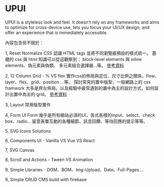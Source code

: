 

# UPUI

UPUI is a styleless look and feel. It doesn’t rely on any frameworks and aims to optimize for cross-device use, lets you focus your UI/UX design, and offer an experience that is immediately accessible.

內容包含但不限於：

1, Reset Normalize CSS
認識 HTML tags 並將不同瀏覽器預設的樣式統一。 
基礎的 css 與 html 知識可以從這觀察到： block-level elements 與 inline elements、偽元素與偽類、 多元素組合選擇器...等。
[參考資料](https://github.com/JohnKeng/UPUI/issues/1)

2, 12 Column Grid - % VS flex
實作css的佈局與定位、尺寸比例之關係，flow、layer、flex、grid、position ...等。
探討常見的置中版型，一般網路上的 css framwork 大多是齊左佈局。以及經驗中最常遇到的置中為主的設計方式，如何設計出置中為主的 grid。
[參考資料](https://github.com/JohnKeng/UPUI-Practice/issues/4)

3, Layout
常用版型實作

4, Form UI
Form 幾乎是所有網站必須的UI，各式各樣的input、select、check box、radio...
留意表單互動的各種細節、訊息回饋、等待回應的提示等等。

5, SVG Icons Solutions

6, Components UI - Vanilla VS Vue VS React

7, SVG Canvas

8, Scroll and Actions - Tween VS Animation

9, Simple Libraries - DOM、BOM、Img-Upload、Date、Full-Pages ...

9, Simple CRUD CMS build with firebase


